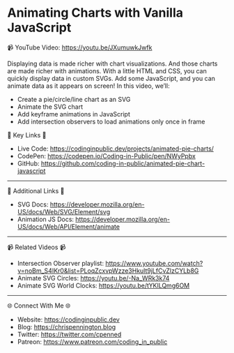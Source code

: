 # Animating Charts with Vanilla JavaScript

📹 YouTube Video: https://youtu.be/JXumuwkJwfk

Displaying data is made richer with chart visualizations. And those charts are made richer with animations. With a little HTML and CSS, you can quickly display data in custom SVGs. Add some JavaScript, and you can animate data as it appears on screen! In this video, we’ll: 
- Create a pie/circle/line chart as an SVG
- Animate the SVG chart
- Add keyframe animations in JavaScript
- Add intersection observers to load animations only once in frame

🔗  Key Links 🔗
- Live Code: https://codinginpublic.dev/projects/animated-pie-charts/
- CodePen: https://codepen.io/Coding-in-Public/pen/NWyPpbx
- GitHub: https://github.com/coding-in-public/animated-pie-chart-javascript

---------------------------------------

🔗  Additional Links 🔗
- SVG Docs: https://developer.mozilla.org/en-US/docs/Web/SVG/Element/svg
- Animation JS Docs: https://developer.mozilla.org/en-US/docs/Web/API/Element/animate

---------------------------------------

📹  Related Videos 📹
- Intersection Observer playlist: https://www.youtube.com/watch?v=noBm_S4IKr0&list=PLoqZcxvpWzze3Hkult9jLfCvZlzCYLb8G
- Animate SVG Circles: https://youtu.be/-Na_WRk3k74
- Animate SVG World Clocks: https://youtu.be/tYKlLQmg6OM

---------------------------------------

🌐  Connect With Me 🌐 
- Website: https://codinginpublic.dev
- Blog: https://chrispennington.blog
- Twitter: https://twitter.com/cpenned
- Patreon: https://www.patreon.com/coding_in_public
